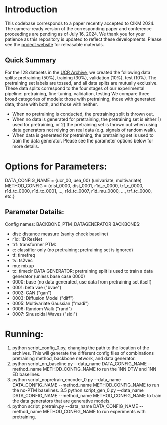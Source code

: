 # Introduction
This codebase corresponds to a paper recently accepted to CIKM 2024. The camera-ready version of the corresponding paper and conference proceedings are pending as of July 16, 2024. We thank you for your patience as this repository is updated to reflect these developments. Please see the [project website](https://sites.google.com/view/tsgenandptm/) for releasable materials.
## Quick Summary
For the 128 datasets in the [UCR Archive](https://www.cs.ucr.edu/%7Eeamonn/time_series_data_2018/), we created the following data splits: pretraining (50%), training (30%), validation (10%), test (10%). The pretraining set labels are tossed, and all data splits are mutually exclusive.
These data splits correspond to the four stages of our experimental pipeline: pretraining, fine-tuning, validation, testing
We compare three broad categories of models: those with pretraining, those with generated data, those with both, and those with neither.
* When no pretraining is conducted, the pretraining split is thrown out.
* When no data is generated for pretraining, the pretraining set is either 1) used for pretraining, or 2) the pretraining set is thrown out when using data generators not relying on real data (e.g. signals of random walk).
* When data is generated for pretraining, the pretraining set is used to train the data generator.
Please see the parameter options below for more details.

# Options for Parameters:
DATA_CONFIG_NAME = {ucr_00, uea_00} (univariate, multivariate)
METHOD_CONFIG = {dist_0000, dist_0001, r1d_c_0000, trf_c_0000, r1d_tc_0000, r1d_tc_0001, ..., r1d_tc_0007, r1d_mu_0000, ..., trf_tc_0000, etc.}

## Parameter Details:
Config names: BACKBONE_PTM_DATAGENERATOR
BACKBONES:
* dist: distance measure (sanity check baseline)
* r1d: 1D ResNet
* trf: transformer
PTM:
* c: classifier only (no pretraining; pretraining set is ignored)
* tf: timefreq
* tv: ts2vec
* mu: mixup
* tc: timeclr
DATA GENERATOR: pretraining split is used to train a data generator (unless base case 0000)
* 0000: base (no data generated, use data from pretraining set itself)
* 0001: beta vae ("bvae")
* 0002: GAN ("gan")
* 0003: Diffusion Model ("diff")
* 0005: Multivariate Gaussian ("madi")
* 0006: Random Walk ("rand")
* 0007: Sinusoidal Waves ("sidi")

# Running:
1. python script_config_0.py, changing the path to the location of the archives. This will generate the different config files of combinations pretraining method, backbone network, and data generator.
2. python script_nn_baseline.py --data_name DATA_CONFIG_NAME --method_name METHOD_CONFIG_NAME to run the 1NN DTW and 1NN ED baselines.
3. python script_nopretrain_encoder_0.py --data_name DATA_CONFIG_NAME --method_name METHOD_CONFIG_NAME to run the no-PTM baselines.
3.5 python script_gen_0.py --data_name DATA_CONFIG_NAME --method_name METHOD_CONFIG_NAME to train the data generators that are generative models.
4. python script_pretrain.py --data_name DATA_CONFIG_NAME --method_name METHOD_CONFIG_NAME to run experiments with pretraining.
